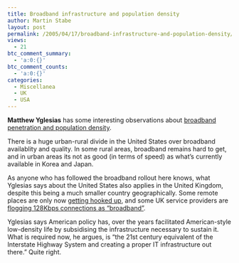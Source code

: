 ```yaml
---
title: Broadband infrastructure and population density
author: Martin Stabe
layout: post
permalink: /2005/04/17/broadband-infrastructure-and-population-density/
views:
  - 21
btc_comment_summary:
  - 'a:0:{}'
btc_comment_counts:
  - 'a:0:{}'
categories:
  - Miscellanea
  - UK
  - USA
---
```

**Matthew Yglesias** has some interesting observations about [broadband penetration and population density][1]. 

There is a huge urban-rural divide in the United States over broadband availablity and quality. In some rural areas, broadband remains hard to get, and in urban areas its not as good (in terms of speed) as what&rsquo;s currently available in Korea and Japan.

As anyone who has followed the broadband rollout here knows, what Yglesias says about the United States also applies in the United Kingdom, despite this being a much smaller country geographically. Some remote places are only now [getting hooked up][2], and some UK service providers are [flogging 128Kbps connections as &ldquo;broadband&rdquo;][3].

Yglesias says American policy has, over the years facilitated American-style low-density life by subsidising the infrastructure necessary to sustain it. What is required now, he argues, is &ldquo;the 21st century equivalent of the Interstate Highway System and creating a proper IT infrastructure out there.&rdquo; Quite right.

 [1]: http://yglesias.typepad.com/matthew/2005/04/density_and_bro.html
 [2]: http://www.guardian.co.uk/uk_news/story/0,,1461186,00.html
 [3]: http://www.theregister.co.uk/2003/11/12/define_broadband_please_ca/